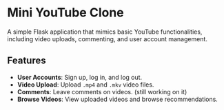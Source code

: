 # Mini YouTube Clone

A simple Flask application that mimics basic YouTube functionalities, including video uploads, commenting, and user account management.

## Features

- **User Accounts**: Sign up, log in, and log out.
- **Video Upload**: Upload `.mp4` and `.mkv` video files.
- **Comments**: Leave comments on videos. (still working on it)
- **Browse Videos**: View uploaded videos and browse recommendations.